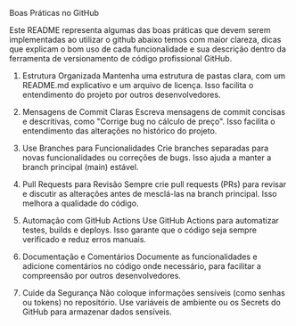 Boas Práticas no GitHub

Este README representa algumas das boas práticas que devem serem implementadas ao utilizar o github
abaixo temos com maior clareza, dicas que explicam o bom uso de cada funcionalidade e sua descrição dentro da ferramenta
de versionamento de código profissional GitHub.


1. Estrutura Organizada
Mantenha uma estrutura de pastas clara, com um README.md explicativo e um arquivo de licença. Isso facilita o entendimento do projeto por outros desenvolvedores.

2. Mensagens de Commit Claras
Escreva mensagens de commit concisas e descritivas, como "Corrige bug no cálculo de preço". Isso facilita o entendimento das alterações no histórico do projeto.

3. Use Branches para Funcionalidades
Crie branches separadas para novas funcionalidades ou correções de bugs. Isso ajuda a manter a branch principal (main) estável.

4. Pull Requests para Revisão
Sempre crie pull requests (PRs) para revisar e discutir as alterações antes de mesclá-las na branch principal. Isso melhora a qualidade do código.

5. Automação com GitHub Actions
Use GitHub Actions para automatizar testes, builds e deploys. Isso garante que o código seja sempre verificado e reduz erros manuais.

6. Documentação e Comentários
Documente as funcionalidades e adicione comentários no código onde necessário, para facilitar a compreensão por outros desenvolvedores.

7. Cuide da Segurança
Não coloque informações sensíveis (como senhas ou tokens) no repositório. Use variáveis de ambiente ou os Secrets do GitHub para armazenar dados sensíveis.